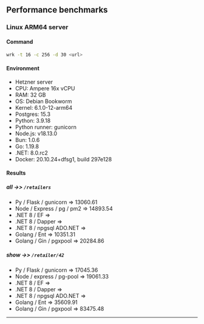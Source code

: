 ## Performance benchmarks

### Linux ARM64 server

#### Command

```bash
wrk -t 16 -c 256 -d 30 <url>
```

#### Environment

- Hetzner server
- CPU: Ampere 16x vCPU
- RAM: 32 GB
- OS: Debian Bookworm
- Kernel: 6.1.0-12-arm64
- Postgres: 15.3
- Python: 3.9.18
- Python runner: gunicorn
- Node.js: v18.13.0
- Bun: 1.0.6
- Go: 1.19.8
- .NET: 8.0.rc2
- Docker: 20.10.24+dfsg1, build 297e128

#### Results

##### _all_ ->> `/retailers`

- Py / Flask / gunicorn => 13060.61
- Node / Express / pg / pm2 => 14893.54
- .NET 8 / EF =>
- .NET 8 / Dapper =>
- .NET 8 / npgsql ADO.NET =>
- Golang / Ent => 10351.31
- Golang / Gin / pgxpool => 20284.86

##### _show_ ->> `/retailer/42`

- Py / Flask / gunicorn => 17045.36
- Node / express / pg-pool => 19061.33
- .NET 8 / EF =>
- .NET 8 / Dapper =>
- .NET 8 / npgsql ADO.NET =>
- Golang / Ent => 35609.91
- Golang / Gin / pgxpool => 83475.48

---